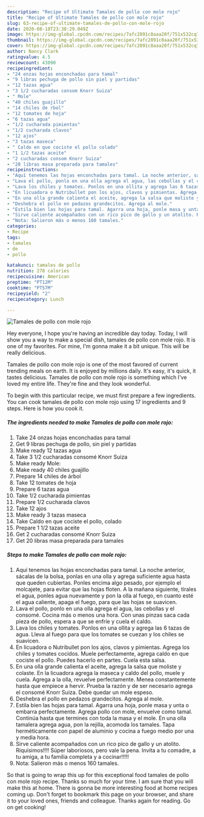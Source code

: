 ```yaml
---
description: "Recipe of Ultimate Tamales de pollo con mole rojo"
title: "Recipe of Ultimate Tamales de pollo con mole rojo"
slug: 63-recipe-of-ultimate-tamales-de-pollo-con-mole-rojo
date: 2020-08-18T23:38:29.049Z
image: https://img-global.cpcdn.com/recipes/7afc2891c8aaa20f/751x532cq70/tamales-de-pollo-con-mole-rojo-foto-principal.jpg
thumbnail: https://img-global.cpcdn.com/recipes/7afc2891c8aaa20f/751x532cq70/tamales-de-pollo-con-mole-rojo-foto-principal.jpg
cover: https://img-global.cpcdn.com/recipes/7afc2891c8aaa20f/751x532cq70/tamales-de-pollo-con-mole-rojo-foto-principal.jpg
author: Nancy Clark
ratingvalue: 4.5
reviewcount: 43090
recipeingredient:
- "24 onzas hojas enconchadas para tamal"
- "9 libras pechuga de pollo sin piel y partidas"
- "12 tazas agua"
- "3 1/2 cucharadas consom Knorr Suiza"
- " Mole"
- "40 chiles guajillo"
- "14 chiles de rbol"
- "12 tomates de hoja"
- "6 tazas agua"
- "1/2 cucharada pimientas"
- "1/2 cucharada clavos"
- "12 ajos"
- "3 tazas maseca"
- " Caldo en que cociste el pollo colado"
- "1 1/2 tazas aceite"
- "2 cucharadas consom Knorr Suiza"
- "20 libras masa preparada para tamales"
recipeinstructions:
- "Aquí tenemos las hojas enconchadas para tamal. La noche anterior, sácalas de la bolsa, ponlas en una olla y agrega suficiente agua hasta que queden cubiertas. Ponles encima algo pesado, por ejemplo el molcajete, para evitar que las hojas floten. A la mañana siguiente, tírales el agua, ponles agua nuevamente y pon la olla al fuego, en cuanto esté el agua caliente, apaga el fuego, para que las hojas se suavicen."
- "Lava el pollo, ponlo en una olla agrega el agua, las cebollas y el consomé. Cocina más o menos una hora. Con unas pinzas saca cada pieza de pollo, espera a que se enfríe y cuela el caldo."
- "Lava los chiles y tomates. Ponlos en una ollita y agrega las 6 tazas de agua. Lleva al fuego para que los tomates se cuezan y los chiles se suavicen."
- "En licuadora o Nutribullet pon los ajos, clavos y pimientas. Agrega los chiles y tomates cocidos. Muele perfectamente, agrega caldo en que cociste el pollo. Puedes hacerlo en partes. Cuela esta salsa."
- "En una olla grande calienta el aceite, agrega la salsa que moliste y colaste. En la licuadora agrega la maseca y caldo del pollo, muele y cuela. Agrega a la olla, revuelve perfectamente. Menea constantemente hasta que empiece a hervir. Prueba la razón y de ser necesario agrega el consomé Knorr Suiza. Debe quedar un mole espeso."
- "Deshebra el pollo en pedazos grandecitos. Agrega al mole."
- "Estila bien las hojas para tamal. Agarra una hoja, ponle masa y unta o embarra perfectamente. Agrega pollo con mole, envuelve como tamal. Continúa hasta que termines con toda la masa y el mole. En una olla tamalera agrega agua, pon la rejilla, acomoda los tamales. Tapa herméticamente con papel de aluminio y cocina a fuego medio por una y media hora."
- "Sirve caliente acompañados con un rico pico de gallo y un atolito. Riquísimos!!!! Súper laboriosos, pero vale la pena. Invita a tu comadre, a tu amiga, a tu familia completa y a cocinar!!!!!"
- "Nota: Salieron más o menos 160 tamales."
categories:
- Recipe
tags:
- tamales
- de
- pollo

katakunci: tamales de pollo 
nutrition: 278 calories
recipecuisine: American
preptime: "PT12M"
cooktime: "PT57M"
recipeyield: "2"
recipecategory: Lunch

---
```



![Tamales de pollo con mole rojo](https://img-global.cpcdn.com/recipes/7afc2891c8aaa20f/751x532cq70/tamales-de-pollo-con-mole-rojo-foto-principal.jpg)

Hey everyone, I hope you're having an incredible day today. Today, I will show you a way to make a special dish, tamales de pollo con mole rojo. It is one of my favorites. For mine, I'm gonna make it a bit unique. This will be really delicious.



Tamales de pollo con mole rojo is one of the most favored of current trending meals on earth. It is enjoyed by millions daily. It's easy, it's quick, it tastes delicious. Tamales de pollo con mole rojo is something which I've loved my entire life. They're fine and they look wonderful.


To begin with this particular recipe, we must first prepare a few ingredients. You can cook tamales de pollo con mole rojo using 17 ingredients and 9 steps. Here is how you cook it.

<!--inarticleads1-->

##### The ingredients needed to make Tamales de pollo con mole rojo:

1. Take 24 onzas hojas enconchadas para tamal
1. Get 9 libras pechuga de pollo, sin piel y partidas
1. Make ready 12 tazas agua
1. Take 3 1/2 cucharadas consomé Knorr Suiza
1. Make ready  Mole:
1. Make ready 40 chiles guajillo
1. Prepare 14 chiles de árbol
1. Take 12 tomates de hoja
1. Prepare 6 tazas agua
1. Take 1/2 cucharada pimientas
1. Prepare 1/2 cucharada clavos
1. Take 12 ajos
1. Make ready 3 tazas maseca
1. Take  Caldo en que cociste el pollo, colado
1. Prepare 1 1/2 tazas aceite
1. Get 2 cucharadas consomé Knorr Suiza
1. Get 20 libras masa preparada para tamales




<!--inarticleads2-->

##### Steps to make Tamales de pollo con mole rojo:

1. Aquí tenemos las hojas enconchadas para tamal. La noche anterior, sácalas de la bolsa, ponlas en una olla y agrega suficiente agua hasta que queden cubiertas. Ponles encima algo pesado, por ejemplo el molcajete, para evitar que las hojas floten. A la mañana siguiente, tírales el agua, ponles agua nuevamente y pon la olla al fuego, en cuanto esté el agua caliente, apaga el fuego, para que las hojas se suavicen.
1. Lava el pollo, ponlo en una olla agrega el agua, las cebollas y el consomé. Cocina más o menos una hora. Con unas pinzas saca cada pieza de pollo, espera a que se enfríe y cuela el caldo.
1. Lava los chiles y tomates. Ponlos en una ollita y agrega las 6 tazas de agua. Lleva al fuego para que los tomates se cuezan y los chiles se suavicen.
1. En licuadora o Nutribullet pon los ajos, clavos y pimientas. Agrega los chiles y tomates cocidos. Muele perfectamente, agrega caldo en que cociste el pollo. Puedes hacerlo en partes. Cuela esta salsa.
1. En una olla grande calienta el aceite, agrega la salsa que moliste y colaste. En la licuadora agrega la maseca y caldo del pollo, muele y cuela. Agrega a la olla, revuelve perfectamente. Menea constantemente hasta que empiece a hervir. Prueba la razón y de ser necesario agrega el consomé Knorr Suiza. Debe quedar un mole espeso.
1. Deshebra el pollo en pedazos grandecitos. Agrega al mole.
1. Estila bien las hojas para tamal. Agarra una hoja, ponle masa y unta o embarra perfectamente. Agrega pollo con mole, envuelve como tamal. Continúa hasta que termines con toda la masa y el mole. En una olla tamalera agrega agua, pon la rejilla, acomoda los tamales. Tapa herméticamente con papel de aluminio y cocina a fuego medio por una y media hora.
1. Sirve caliente acompañados con un rico pico de gallo y un atolito. Riquísimos!!!! Súper laboriosos, pero vale la pena. Invita a tu comadre, a tu amiga, a tu familia completa y a cocinar!!!!!
1. Nota: Salieron más o menos 160 tamales.




So that is going to wrap this up for this exceptional food tamales de pollo con mole rojo recipe. Thanks so much for your time. I am sure that you will make this at home. There is gonna be more interesting food at home recipes coming up. Don't forget to bookmark this page on your browser, and share it to your loved ones, friends and colleague. Thanks again for reading. Go on get cooking!
